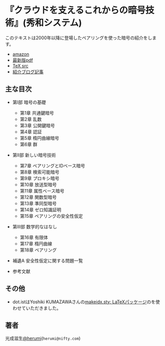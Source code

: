 『クラウドを支えるこれからの暗号技術』(秀和システム)
====

このテキストは2000年以降に登場したペアリングを使った暗号の紹介をします。
* [amazon](http://www.amazon.co.jp/gp/product/479804413X)
* [最新版pdf](https://github.com/herumi/ango/blob/master/ango.pdf)
* [TeX src](https://github.com/herumi/ango-src)
* [紹介ブログ記事](http://developer.cybozu.co.jp/tech/?p=8567)

主な目次
---
* 第I部 暗号の基礎
    * 第1章 共通鍵暗号
    * 第2章 乱数
    * 第3章 公開鍵暗号
    * 第4章 認証
    * 第5章 楕円曲線暗号
    * 第6章 群

* 第II部 新しい暗号技術
    * 第7章 ペアリングとIDベース暗号
    * 第8章 検索可能暗号
    * 第9章 プロキシ暗号
    * 第10章 放送型暗号
    * 第11章 属性ベース暗号
    * 第12章 関数型暗号
    * 第13章 準同型暗号
    * 第14章 ゼロ知識証明
    * 第15章 ペアリングの安全性仮定

* 第III部 数学的なはなし
    * 第16章 有限体
    * 第17章 楕円曲線
    * 第18章 ペアリング

* 補遺A 安全性仮定に関する問題一覧

* 参考文献

その他
---
* dot.istはYoshiki KUMAZAWAさんの[makeidx.sty: LaTeXパッケージ](http://www.biwako.shiga-u.ac.jp/sensei/kumazawa/tex/etc03.html)のを使わせていただきました。


著者
----
光成滋生[@herumi](https://twitter.com/herumi)(`herumi@nifty.com`)
